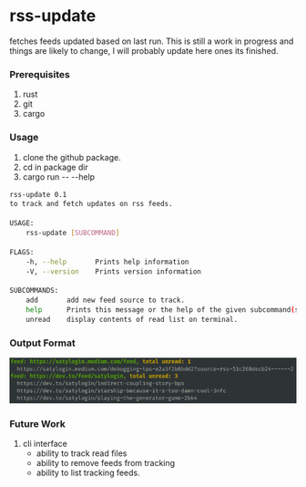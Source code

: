 # rss-update

fetches feeds updated based on last run. This is still a work in progress and things are likely to
change, I will probably update here ones its finished.

### Prerequisites
1. rust
2. git
3. cargo

### Usage
1. clone the github package.
2. cd in package dir
3. cargo run -- --help
```bash
rss-update 0.1
to track and fetch updates on rss feeds.

USAGE:
    rss-update [SUBCOMMAND]

FLAGS:
    -h, --help       Prints help information
    -V, --version    Prints version information

SUBCOMMANDS:
    add       add new feed source to track.
    help      Prints this message or the help of the given subcommand(s)
    unread    display contents of read list on terminal.
```

### Output Format
![output.png](images/output.png)

### Future Work
1. cli interface
    * ability to track read files
    * ability to remove feeds from tracking
    * ability to list tracking feeds.
